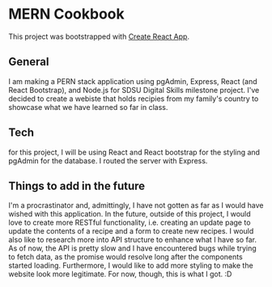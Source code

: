 # MERN Cookbook

This project was bootstrapped with [Create React App](https://github.com/facebook/create-react-app).

## General
I am making a PERN stack application using pgAdmin, Express, React (and React Bootstrap), and Node.js for SDSU Digital Skills milestone project. I've decided to create a webiste that holds recipies from my family's country to showcase what we have learned so far in class.

## Tech
for this project, I will be using React and React bootstrap for the styling and pgAdmin for the database. I routed the server with Express.

## Things to add in the future
I'm a procrastinator and, admittingly, I have not gotten as far as I would have wished with this application. In the future, outside of this project, I would love to create more RESTful functionality, i.e. creating an update page to update the contents of a recipe and a form to create new recipes. I would also like to research more into API structure to enhance what I have so far. As of now, the API is pretty slow and I have encountered bugs while trying to fetch data, as the promise would resolve long after the components started loading. Furthermore, I would like to add more styling to make the website look more legitimate. For now, though, this is what I got. :D


